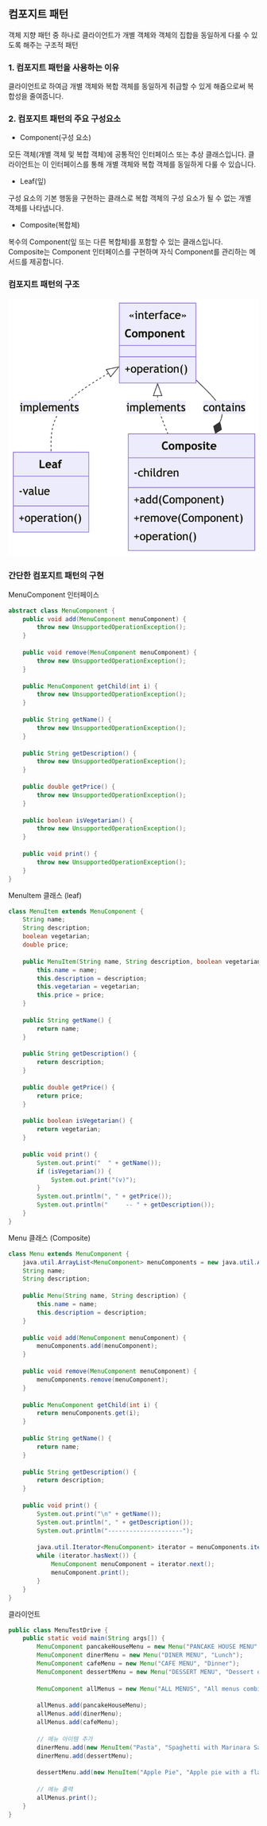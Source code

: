 ## 컴포지트 패턴
객체 지향 패턴 중 하나로 클라이언트가 개별 객체와 객체의 집합을 
동일하게 다룰 수 있도록 해주는 구조적 패턴

### 1. 컴포지트 패턴을 사용하는 이유
클라이언트로 하여금 개별 객체와 복합 객체를 동일하게 취급할 수 있게 해줌으로써
복합성을 줄여줍니다.

### 2. 컴포지트 패턴의 주요 구성요소
* Component(구성 요소)

모든 객체(개별 객체 및 복합 객체)에 공통적인 인터페이스 또는 추상 클래스입니다. 
클라이언트는 이 인터페이스를 통해 개별 객체와 복합 객체를 동일하게 다룰 수 있습니다. 

* Leaf(잎)

구성 요소의 기본 행동을 구현하는 클래스로 
복합 객체의 구성 요소가 될 수 없는 개별 객체를 나타냅니다.

* Composite(복합체)

복수의 Component(잎 또는 다른 복합체)를 포함할 수 있는 클래스입니다.
Composite는 Component 인터페이스를 구현하며 자식 Component를 관리하는 메서드를 제공합니다.


### 컴포지트 패턴의 구조
<img width="600" alt="image" src="image/compo1.png">

### 간단한 컴포지트 패턴의 구현

MenuComponent 인터페이스
```java
abstract class MenuComponent {
    public void add(MenuComponent menuComponent) {
        throw new UnsupportedOperationException();
    }

    public void remove(MenuComponent menuComponent) {
        throw new UnsupportedOperationException();
    }

    public MenuComponent getChild(int i) {
        throw new UnsupportedOperationException();
    }

    public String getName() {
        throw new UnsupportedOperationException();
    }

    public String getDescription() {
        throw new UnsupportedOperationException();
    }

    public double getPrice() {
        throw new UnsupportedOperationException();
    }

    public boolean isVegetarian() {
        throw new UnsupportedOperationException();
    }

    public void print() {
        throw new UnsupportedOperationException();
    }
}
```

MenuItem 클래스 (leaf)
```java
class MenuItem extends MenuComponent {
    String name;
    String description;
    boolean vegetarian;
    double price;

    public MenuItem(String name, String description, boolean vegetarian, double price) {
        this.name = name;
        this.description = description;
        this.vegetarian = vegetarian;
        this.price = price;
    }

    public String getName() {
        return name;
    }

    public String getDescription() {
        return description;
    }

    public double getPrice() {
        return price;
    }

    public boolean isVegetarian() {
        return vegetarian;
    }

    public void print() {
        System.out.print("  " + getName());
        if (isVegetarian()) {
            System.out.print("(v)");
        }
        System.out.println(", " + getPrice());
        System.out.println("     -- " + getDescription());
    }
}
```

Menu 클래스 (Composite)
```java
class Menu extends MenuComponent {
    java.util.ArrayList<MenuComponent> menuComponents = new java.util.ArrayList<>();
    String name;
    String description;

    public Menu(String name, String description) {
        this.name = name;
        this.description = description;
    }

    public void add(MenuComponent menuComponent) {
        menuComponents.add(menuComponent);
    }

    public void remove(MenuComponent menuComponent) {
        menuComponents.remove(menuComponent);
    }

    public MenuComponent getChild(int i) {
        return menuComponents.get(i);
    }

    public String getName() {
        return name;
    }

    public String getDescription() {
        return description;
    }

    public void print() {
        System.out.print("\n" + getName());
        System.out.println(", " + getDescription());
        System.out.println("---------------------");

        java.util.Iterator<MenuComponent> iterator = menuComponents.iterator();
        while (iterator.hasNext()) {
            MenuComponent menuComponent = iterator.next();
            menuComponent.print();
        }
    }
}
```

클라이언트
```java
public class MenuTestDrive {
    public static void main(String args[]) {
        MenuComponent pancakeHouseMenu = new Menu("PANCAKE HOUSE MENU", "Breakfast");
        MenuComponent dinerMenu = new Menu("DINER MENU", "Lunch");
        MenuComponent cafeMenu = new Menu("CAFE MENU", "Dinner");
        MenuComponent dessertMenu = new Menu("DESSERT MENU", "Dessert of course!");

        MenuComponent allMenus = new Menu("ALL MENUS", "All menus combined");

        allMenus.add(pancakeHouseMenu);
        allMenus.add(dinerMenu);
        allMenus.add(cafeMenu);

        // 메뉴 아이템 추가
        dinerMenu.add(new MenuItem("Pasta", "Spaghetti with Marinara Sauce", true, 3.89));
        dinerMenu.add(dessertMenu);

        dessertMenu.add(new MenuItem("Apple Pie", "Apple pie with a flakey crust", true, 1.59));

        // 메뉴 출력
        allMenus.print();
    }
}
```